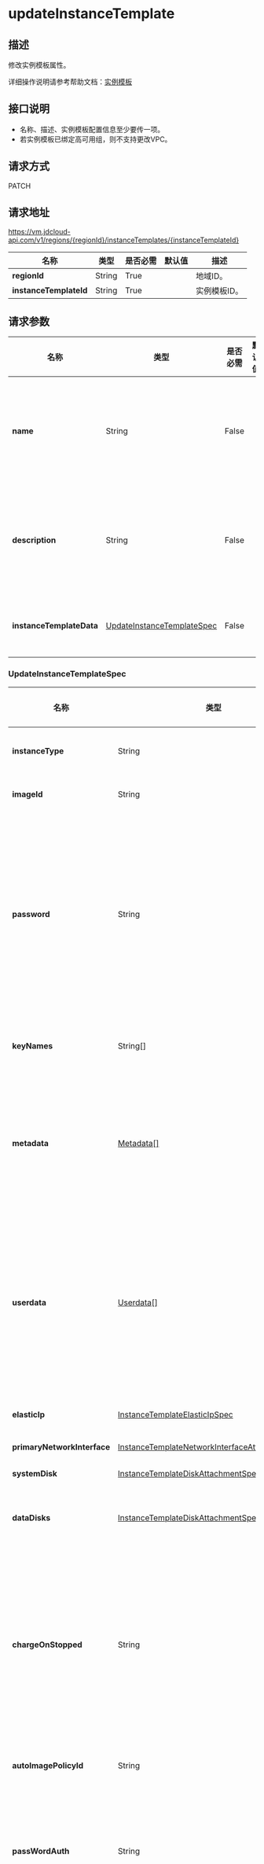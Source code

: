 # updateInstanceTemplate


## 描述

修改实例模板属性。

详细操作说明请参考帮助文档：[实例模板](https://docs.jdcloud.com/cn/virtual-machines/instance-template-overview)

## 接口说明
- 名称、描述、实例模板配置信息至少要传一项。
- 若实例模板已绑定高可用组，则不支持更改VPC。


## 请求方式
PATCH

## 请求地址
https://vm.jdcloud-api.com/v1/regions/{regionId}/instanceTemplates/{instanceTemplateId}

|名称|类型|是否必需|默认值|描述|
|---|---|---|---|---|
|**regionId**|String|True| |地域ID。|
|**instanceTemplateId**|String|True| |实例模板ID。|

## 请求参数
|名称|类型|是否必需|默认值|描述|
|---|---|---|---|---|
|**name**|String|False| |实例模板的名称，参考 [公共参数规范](https://docs.jdcloud.com/virtual-machines/api/general_parameters)。|
|**description**|String|False| |实例模板的描述，参考 [公共参数规范](https://docs.jdcloud.com/virtual-machines/api/general_parameters)。|
|**instanceTemplateData**|[UpdateInstanceTemplateSpec](#updateinstancetemplatespec)|False| |实例模板配置信息。|

### <div id="UpdateInstanceTemplateSpec">UpdateInstanceTemplateSpec</div>
|名称|类型|是否必需|默认值|描述|
|---|---|---|---|---|
|**instanceType**|String|False| |实例规格，可查询 [DescribeInstanceTypes](https://docs.jdcloud.com/virtual-machines/api/describeinstancetypes) 接口获得指定地域或可用区的规格信息。|
|**imageId**|String|False| |镜像ID，可查询 [DescribeImages](https://docs.jdcloud.com/virtual-machines/api/describeimages) 接口获得指定地域的镜像信息。|
|**password**|String|False| |实例密码。可用于SSH登录和VNC登录。长度为8\~30个字符，必须同时包含大、小写英文字母、数字和特殊符号中的三类字符。特殊符号包括：\(\)\`~!@#$%^&\*\_-+=\|{}\[ ]:";'<>,.?/，更多密码输入要求请参见 [公共参数规范](https://docs.jdcloud.com/virtual-machines/api/general_parameters)。<br>如指定密钥且 `passwordAuth` 设置为 `true`，则密码不会生成注入，否则即使不指定密码系统也将默认自动生成随机密码，并以短信和邮件通知。<br>|
|**keyNames**|String[]|False| |密钥对名称。仅Linux系统下该参数生效，当前仅支持输入单个密钥。如指定了该参数则覆盖原有参数。|
|**metadata**|[Metadata[]](#metadata)|False| |用户自定义元数据。以key-value键值对形式指定，可在实例系统内通过元数据服务查询获取。最多支持20对键值对，且key不超过256字符，value不超过16KB，不区分大小写。<br>注意：key以连字符(-)结尾，表示要删除该key。<br>|
|**userdata**|[Userdata[]](#userdata)|False| |自定义脚本。目前仅支持启动脚本，即 `launch-script`，须 `base64` 编码且编码前数据长度不能超过16KB。<br>**linux系统**：支持 `bash` 和 `python`，编码前须分别以 `#!/bin/bash` 和 `#!/usr/bin/env python` 作为内容首行。<br>**Windows系统**：支持 `bat` 和 `powershell`，编码前须分别以 `<cmd></cmd>和<powershell></powershell>` 作为内容首、尾行。<br>|
|**elasticIp**|[InstanceTemplateElasticIpSpec](#instancetemplateelasticipspec)|False| |主网卡主IP关联的弹性公网IP配置。如指定了该参数则覆盖原有参数。|
|**primaryNetworkInterface**|[InstanceTemplateNetworkInterfaceAttachmentSpec](#instancetemplatenetworkinterfaceattachmentspec)|False| |主网卡配置。如指定了该参数则覆盖原有参数。|
|**systemDisk**|[InstanceTemplateDiskAttachmentSpec](#instancetemplatediskattachmentspec)|False| |系统盘配置。如指定了该参数则覆盖原有参数。|
|**dataDisks**|[InstanceTemplateDiskAttachmentSpec[]](#instancetemplatediskattachmentspec)|False| |数据盘配置。单实例最多可挂载云硬盘（系统盘+数据盘）的数量受实例规格的限制。如指定了该参数则覆盖原有参数。|
|**chargeOnStopped**|String|False| |停机不计费模式。该参数仅对按配置计费且系统盘为云硬盘的实例生效，并且不是专有宿主机中的实例。配置停机不计费且停机后，实例部分将停止计费，且释放实例自身包含的资源（CPU/内存/GPU/本地数据盘）。<br>可选值：<br>`keepCharging`（默认值）：停机后保持计费，不释放资源。<br>`stopCharging`：停机后停止计费，释放实例资源。<br>|
|**autoImagePolicyId**|String|False| |自动任务策略ID，传“NoPolicy”则会清空实例模板配置的自动任务策略。|
|**passWordAuth**|String|False| |是否允许SSH密码登录。<br>`yes`：允许SSH密码登录。<br>`no`：禁止SSH密码登录。<br>仅在指定密钥时此参数有效，指定此参数后密码即使输入也将被忽略，同时会在系统内禁用SSH密码登录。<br>|
|**imageInherit**|String|False| |是否使用镜像中的登录凭证，不再指定密码或密钥。<br>`yes`：使用镜像登录凭证。<br>`no`（默认值）：不使用镜像登录凭证。<br>仅使用私有或共享镜像时此参数有效。若指定`imageInherit=yes`则指定的密码或密钥将无效。<br>|
|**noPassword**|Boolean|False| |传 `true` 则会清空实例模板配置的密码。|
|**noElasticIp**|Boolean|False| |传 `true` 则会清空实例模板配置的公网IP。|
### <div id="InstanceTemplateDiskAttachmentSpec">InstanceTemplateDiskAttachmentSpec</div>
|名称|类型|是否必需|默认值|描述|
|---|---|---|---|---|
|**diskCategory**|String|False| |磁盘类型。<br>**系统盘**：此参数无须指定，其类型取决于镜像类型。<br>**数据盘**：数据盘仅支持云硬盘`cloud`。<br>|
|**autoDelete**|Boolean|False| |是否随实例一起删除，即删除实例时是否自动删除此磁盘。此参数仅对按配置计费的非多点挂载云硬盘生效。<br>`true`：随实例删除。<br>`false`（默认值）：不随实例删除。<br>|
|**cloudDiskSpec**|[InstanceTemplateDiskSpec](#instancetemplatediskspec)|False| |磁盘详细配置。此参数仅针对云硬盘，本地系统盘无须指定且指定无效。|
|**deviceName**|String|False| |磁盘逻辑挂载点。<br>**系统盘**：此参数无须指定且指定无效，默认为vda。<br>**数据盘**：取值范围：`[vdb~vdbm]`。<br>|
|**noDevice**|Boolean|False| |排除设备，使用此参数 `noDevice` 配合 `deviceName` 一起使用。<br>创建实例模板的场景下：使用此参数可以排除镜像中的数据盘。<br>示例：如果镜像中除系统盘还包含一块或多块数据盘，期望仅使用镜像中的部分磁盘，配置`deviceName=vdb`、`noDevice=true`，则表示在使用实例模板创建实例时，忽略镜像中数据盘vdb配置，不创建磁盘。<br>|
### <div id="InstanceTemplateDiskSpec">InstanceTemplateDiskSpec</div>
|名称|类型|是否必需|默认值|描述|
|---|---|---|---|---|
|**diskType**|String|False| |云硬盘类型。各类型介绍请参见[云硬盘类型](https://docs.jdcloud.com/cn/cloud-disk-service/instance-type)。<br>可选值：<br>`ssd.gp1`：通用型SSD<br>`ssd.io1`：性能型SSD<br>`hdd.std1`：容量型HDD<br>|
|**diskSizeGB**|Integer|False| |云硬盘容量，单位为 GiB，步长10GiB。<br>取值范围：<br>系统盘：`[40,500]`GiB，且不能小于镜像系统盘容量<br>数据盘：`[20,16000]`GiB，如指定`snapshotId`创建云硬盘则不能小于快照容量。<br>|
|**snapshotId**|String|False| |创建云硬盘的快照ID。|
|**policyId**|String|False| |云硬盘自动快照策略ID。|
|**encrypt**|Boolean|False| |云硬盘是否加密。<br>可选值：<br>`true`：加密<br>`false`（默认值）：不加密<br>|
|**iops**|Integer|False| |云硬盘的最大iops。|
### <div id="InstanceTemplateNetworkInterfaceAttachmentSpec">InstanceTemplateNetworkInterfaceAttachmentSpec</div>
|名称|类型|是否必需|默认值|描述|
|---|---|---|---|---|
|**deviceIndex**|Integer|False| |网卡设备Index。创建实例时此参数无须指定且指定无效。<br>对于主网卡默认Index为1。<br>|
|**autoDelete**|Boolean|False| |是否随实例一起删除。<br>`true`：随实例删除。<br>`false`：不随实例删除。<br>主网卡此属性默认为`true`<br>|
|**networkInterface**|[InstanceTemplateNetworkInterfaceSpec](#instancetemplatenetworkinterfacespec)|True| |网卡设备详细配置。|
### <div id="InstanceTemplateNetworkInterfaceSpec">InstanceTemplateNetworkInterfaceSpec</div>
|名称|类型|是否必需|默认值|描述|
|---|---|---|---|---|
|**subnetId**|String|True| |子网ID。|
|**securityGroups**|String[]|False| |安全组ID列表。|
|**sanityCheck**|Integer|False| |参数已弃用，指定无效。|
|**ipv6AddressCount**|Integer|False| |自动分配的ipv6地址数量，取值范围[0,1]，默认为0。|
### <div id="InstanceTemplateElasticIpSpec">InstanceTemplateElasticIpSpec</div>
|名称|类型|是否必需|默认值|描述|
|---|---|---|---|---|
|**bandwidthMbps**|Integer|True| |弹性公网IP的带宽上限，单位：Mbps。<br>取值范围为：`[1-200]`。<br>|
|**provider**|String|False| |弹性公网IP线路。中心可用区目前仅提供`BGP`类型IP。<br>|
|**chargeMode**|String|True| |弹性公网IP计费模式。可选值：<br>`bandwith`：按带宽计费。<br>`flow`：按流量计费。<br>若指定`chargeSpec=bandwith`则弹性公网IP计费类型同实例（包年包月或按配置）。边缘可用区目前仅支持`flow`计费模式。|
### <div id="Userdata">Userdata</div>
|名称|类型|是否必需|默认值|描述|
|---|---|---|---|---|
|**key**|String|False| |脚本类型，当前仅支持输入 `launch-script`，即启动脚本。|
|**value**|String|False| |脚本内容，须 `Base64` 编码，且编码前长度不能超过16KB。|
### <div id="Metadata">Metadata</div>
|名称|类型|是否必需|默认值|描述|
|---|---|---|---|---|
|**key**|String|False| |key，字符长度不超过256，支持全字符。不能以连字符(-)结尾，否则此key不生效。|
|**value**|String|False| |value，字符长度不超过16KB，支持全字符。|

## 返回参数
|名称|类型|描述|
|---|---|---|


## 返回码
|HTTP状态码|错误码|描述|错误解析|
|---|---|---|---|
|**400**|INVALID_ARGUMENT|Parameter name and description missing|未指定任何可修改的属性。|
|**404**|NOT_FOUND|Instance Template 'xx' not found|实例模板不存在。|
|**500**|INTERNAL|Internal server error|系统内部错误，请稍后重试。如果多次尝试失败，请提交工单。|
|**500**|UNKNOWN|Unknown server error|服务暂时不可用，请稍后重试。如果多次尝试失败，请提交工单。|

## 请求示例
PATCH
```
```
/v1/regions/cn-north-1/instanceTemplates/it-u3o8****yy
{
    "name" : "test2",
    "description" : "test"
}
```

```

## 返回示例
```
{
    "requestId": "a0633f72670e59f8c6db36b1ee257011"
}
```
